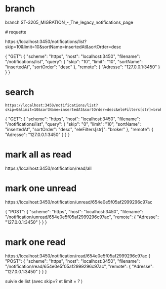 # branch
branch ST-3205_MIGRATION_-_The_legacy_notifications_page

# requette 

https://localhost:3450/notifications/list?skip=10&limit=10&sortName=insertedAt&sortOrder=desc

{
	"GET": {
		"scheme": "https",
		"host": "localhost:3450",
		"filename": "/notifications/list",
		"query": {
			"skip": "10",
			"limit": "10",
			"sortName": "insertedAt",
			"sortOrder": "desc"
		},
		"remote": {
			"Adresse": "127.0.0.1:3450"
		}
	}
}


# search 
	https://localhost:3450/notifications/list?skip=0&limit=10&sortName=insertedAt&sortOrder=desc&eleFilters[str]=broker

  {
	"GET": {
		"scheme": "https",
		"host": "localhost:3450",
		"filename": "/notifications/list",
		"query": {
			"skip": "0",
			"limit": "10",
			"sortName": "insertedAt",
			"sortOrder": "desc",
			"eleFilters[str]": "broker"
		},
		"remote": {
			"Adresse": "127.0.0.1:3450"
		}
	}
}


# mark all as read 
https://localhost:3450/notification/read/all


# mark one unread 
https://localhost:3450/notification/unread/654e0e5f05af2999296c97ac

{
	"POST": {
		"scheme": "https",
		"host": "localhost:3450",
		"filename": "/notification/unread/654e0e5f05af2999296c97ac",
		"remote": {
			"Adresse": "127.0.0.1:3450"
		}
	}
}

# mark one read 
https://localhost:3450/notification/read/654e0e5f05af2999296c97ac
{
	"POST": {
		"scheme": "https",
		"host": "localhost:3450",
		"filename": "/notification/read/654e0e5f05af2999296c97ac",
		"remote": {
			"Adresse": "127.0.0.1:3450"
		}
	}
}

suivie de list (avec skip=? et limit = ? )